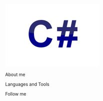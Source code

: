 [![Header](https://github.com/D1gout/D1gout/blob/main/assets/CSharp.png)](https://github.com/D1gout/CSharp)

About me

Languages and Tools

Follow me